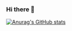 ### Hi there 👋


[![Anurag's GitHub stats](https://github-readme-stats.vercel.app/api?username=almeigab)](https://github.com/anuraghazra/github-readme-stats)

<!--
**almeigab/almeigab** is a ✨ _special_ ✨ repository because its `README.md` (this file) appears on your GitHub profile.

Here are some ideas to get you started:

- 🔭 I’m currently working on ...
- 🌱 I’m currently learning ...
- 👯 I’m looking to collaborate on ...
- 🤔 I’m looking for help with ...
- 💬 Ask me about ...
- 📫 How to reach me: ...
- 😄 Pronouns: ...
- ⚡ Fun fact: ...
-->
